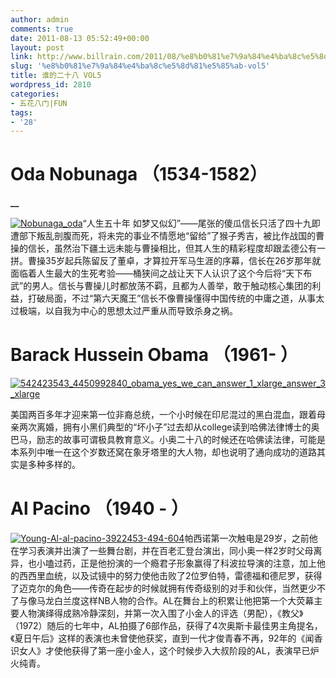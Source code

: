 ```yaml
---
author: admin
comments: true
date: 2011-08-13 05:52:49+00:00
layout: post
link: http://www.billrain.com/2011/08/%e8%b0%81%e7%9a%84%e4%ba%8c%e5%8d%81%e5%85%ab-vol5/
slug: '%e8%b0%81%e7%9a%84%e4%ba%8c%e5%8d%81%e5%85%ab-vol5'
title: 谁的二十八 VOL5
wordpress_id: 2810
categories:
- 五花八门|FUN
tags:
- '28'
---
```


# Oda Nobunaga （1534-1582）



**__**



[![Nobunaga_oda]({{site.baseurl}}/assets/images/blog/Nobunaga_oda_thumb.jpg)]({{site.baseurl}}/assets/images/blog/Nobunaga_oda.jpg)“人生五十年 如梦又似幻”——尾张的傻瓜信长只活了四十九即遭部下叛乱剖腹而死，将未完的事业不情愿地“留给”了猴子秀吉，被比作战国的曹操的信长，虽然治下疆土远未能与曹操相比，但其人生的精彩程度却跟孟德公有一拼。曹操35岁起兵陈留反了董卓，才算拉开军马生涯的序幕，信长在26岁那年就面临着人生最大的生死考验——桶狭间之战让天下人认识了这个今后将“天下布武”的男人。信长与曹操儿时都放荡不羁，且都为人善举，敢于触动核心集团的利益，打破局面，不过“第六天魔王”信长不像曹操懂得中国传统的中庸之道，从事太过极端，以自我为中心的思想太过严重从而导致杀身之祸。





# Barack Hussein Obama （1961- ）



[![542423543_4450992840_obama_yes_we_can_answer_1_xlarge_answer_3_xlarge]({{site.baseurl}}/assets/images/blog/542423543_4450992840_obama_yes_we_can_answer_1_xlarge_answer_3_xlarge_thumb.jpg)]({{site.baseurl}}/assets/images/blog/542423543_4450992840_obama_yes_we_can_answer_1_xlarge_answer_3_xlarge.jpg)



美国两百多年才迎来第一位非裔总统，一个小时候在印尼混过的黑白混血，跟着母亲两次离婚，拥有小黑们典型的“坏小子”过去却从college读到哈佛法律博士的奥巴马，励志的故事可谓极具教育意义。小奥二十八的时候还在哈佛读法律，可能是本系列中唯一在这个岁数还窝在象牙塔里的大人物，却也说明了通向成功的道路其实是多种多样的。













# Al Pacino （1940 - ）





[![Young-Al-al-pacino-3922453-494-604]({{site.baseurl}}/assets/images/blog/Young-Al-al-pacino-3922453-494-604_thumb.jpg)]({{site.baseurl}}/assets/images/blog/Young-Al-al-pacino-3922453-494-604.jpg)帕西诺第一次触电是29岁，之前他在学习表演并出演了一些舞台剧，并在百老汇登台演出，同小奥一样2岁时父母离异，也小嗑过药，正是他扮演的一个瘾君子形象赢得了科波拉导演的注意，加上他的西西里血统，以及试镜中的努力使他击败了2位罗伯特，雷德福和德尼罗，获得了迈克尔的角色——传奇在起步的时候就拥有传奇级别的对手和伙伴，当然更少不了与像马龙白兰度这样NB人物的合作。AL在舞台上的积累让他把第一个大荧幕主要人物演绎得成熟冷静深刻，并第一次入围了小金人的评选（男配），《教父》（1972）随后的七年中，AL拍摄了6部作品，获得了4次奥斯卡最佳男主角提名，《夏日午后》这样的表演也未曾使他获奖，直到一代才俊青春不再，92年的《闻香识女人》才使他获得了第一座小金人，这个时候步入大叔阶段的AL，表演早已炉火纯青。
